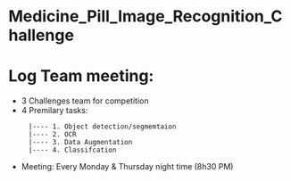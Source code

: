 # Medicine_Pill_Image_Recognition_Challenge

# Log Team meeting:
+ 3 Challenges team for competition
+ 4 Premilary tasks: 
```
     |---- 1. Object detection/segmemtaion 
     |---- 2. OCR
     |---- 3. Data Augmentation
     |---- 4. Classifcation
```
     
+ Meeting: Every Monday & Thursday night time (8h30 PM)

     


